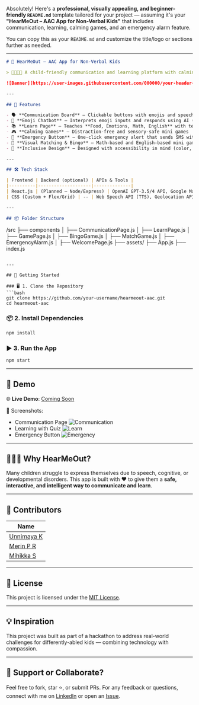 Absolutely! Here's a **professional, visually appealing, and beginner-friendly `README.md`** template tailored for your project — assuming it's your **"HearMeOut – AAC App for Non-Verbal Kids"** that includes communication, learning, calming games, and an emergency alarm feature.

You can copy this as your `README.md` and customize the title/logo or sections further as needed.

---

```markdown
# 🧠 HearMeOut – AAC App for Non-Verbal Kids

> 👦🏽👧🏾 A child-friendly communication and learning platform with calming games, visual speech buttons, quizzes, and emergency alert system – made to support kids with speech or developmental challenges.

![Banner](https://user-images.githubusercontent.com/000000/your-header-image.jpg)

---

## 📲 Features

- 🗣️ **Communication Board** – Clickable buttons with emojis and speech output (Text-to-Speech)
- 🤖 **Emoji Chatbot** – Interprets emoji inputs and responds using AI (GPT-based)
- 📚 **Learn Page** – Teaches **Food, Emotions, Math, English** with text-to-speech, quizzes, and interactive games
- 🎮 **Calming Games** – Distraction-free and sensory-safe mini games
- 🔔 **Emergency Button** – One-click emergency alert that sends SMS with live location
- 🧩 **Visual Matching & Bingo** – Math-based and English-based mini games for cognitive development
- 🧠 **Inclusive Design** – Designed with accessibility in mind (color, voice, ease-of-use)

---

## 🛠️ Tech Stack

| Frontend | Backend (optional) | APIs & Tools |
|----------|--------------------|--------------|
| React.js | (Planned – Node/Express) | OpenAI GPT-3.5/4 API, Google Maps, LocalStorage |
| CSS (Custom + Flex/Grid) | -- | Web Speech API (TTS), Geolocation API |

---

## 📦 Folder Structure

```

/src
├── components
│   ├── CommunicationPage.js
│   ├── LearnPage.js
│   ├── GamePage.js
│   ├── BingoGame.js
│   ├── MatchGame.js
│   ├── EmergencyAlarm.js
│   ├── WelcomePage.js
├── assets/
├── App.js
├── index.js

````

---

## 🚀 Getting Started

### 🖥️ 1. Clone the Repository
```bash
git clone https://github.com/your-username/hearmeout-aac.git
cd hearmeout-aac
````

### 📦 2. Install Dependencies

```bash
npm install
```

### ▶️ 3. Run the App

```bash
npm start
```

---

## 🧪 Demo

🌐 **Live Demo**: [Coming Soon](#)

🔗 Screenshots:

* Communication Page
  ![Communication](https://user-images.githubusercontent.com/your-img.png)
* Learning with Quiz
  ![Learn](https://user-images.githubusercontent.com/your-img.png)
* Emergency Button
  ![Emergency](https://user-images.githubusercontent.com/your-img.png)

---

## 🙋🏽‍♀️ Why HearMeOut?

Many children struggle to express themselves due to speech, cognitive, or developmental disorders. This app is built with ❤️ to give them a **safe, interactive, and intelligent way to communicate and learn**.

---

## 👥 Contributors

| Name                                        |
| ------------------------------------------- | 
| [Unnimaya K](https://github.com/unnimaya-k) | 
| [Merin P R](https://github.com/Merin38pr) |
| [Mihikka S](https://github.com/mihikkaS) |

---

## 📄 License

This project is licensed under the [MIT License](LICENSE).

---

## 💡 Inspiration

This project was built as part of a hackathon to address real-world challenges for differently-abled kids — combining technology with compassion.

---

## 🤝 Support or Collaborate?

Feel free to fork, star ⭐, or submit PRs. For any feedback or questions, connect with me on [LinkedIn](https://www.linkedin.com/in/your-profile) or open an [Issue](https://github.com/your-repo/issues).

